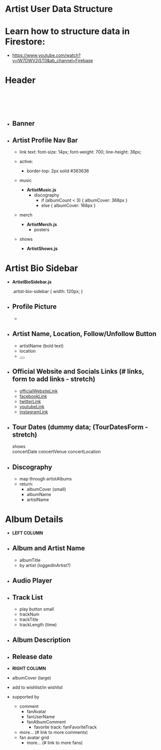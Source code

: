 # Artist User Data Structure

# Learn how to structure data in Firestore: 
- https://www.youtube.com/watch?v=lW7DWV2jST0&ab_channel=Firebase

# Header <header>

- ## Banner <img>

- ## Artist Profile Nav Bar
  
  <nav className="navbar">

  - link text: 
    font-size: 14px;
    font-weight: 700;
    line-height: 36px;
  - active: 
    - border-top: 2px solid #363636

  - music <NavLink className="music-link" />
    - **ArtistMusic.js**
      - discography
        - if (albumCount < 3) { albumCover: 368px }
        - else { albumCover: 168px }

  - merch <NavLink className="merch-link" />
    - **ArtistMerch.js**
      - posters 
  
  - shows <NavLink className="shows-link" />
    - **ArtistShows.js**

# Artist Bio Sidebar
  
  - **ArtistBioSidebar.js**
  
    <div className="artist-bio-sidebar">
    .artist-bio-sidebar {
      width: 120px;
    }

- ## Profile Picture
    - <img className="sidebar-profile-picture" src="" alt="">

- ## Artist Name, Location, Follow/Unfollow Button
    - <span className="title">artistName</span> (bold text)
    - <span className="secondary-text">location</span>
    - <button className="follow unfollow following"></button>

- ## Official Website and Socials Links (# links, form to add links - stretch)
  - <a href="">officialWebsiteLink</a>
  - <a href="">facebookLink</a>
  - <a href="">twitterLink</a>
  - <a href="">youtubeLink</a>
  - <a href="">instagramLink</a>
  
- ## Tour Dates (dummy data; (TourDatesForm - stretch)
  <div className=concertsList>
    <span className="title">shows</span>
    <div>
      <span>concertDate</span>
      <span>concertVenue</span>
      <span>concertLocation</span>
    </div>
  </div>

- ## Discography 
  - map through artistAlbums
  - return: 
    - albumCover (small)
    - albumName
    - artistName

# Album Details 

- **LEFT COLUMN**

- ## Album and Artist Name 
  
  - albumTitle
  - by artist (loggedInArtist?)
  
- ## Audio Player 

<!-- - ## Album Format, Buy Link, Price, Send As Gift -->
  
- ## Track List 
  
  - play button small
  - trackNum
  - trackTitle
  - trackLength (time)
  
- ## Album Description <p>

- ## Release date

- **RIGHT COLUMN**

- albumCover (large)
<!-- - share/embed -->
- add to wishlist/in wishlist
  
- supported by 
  - comment
    - fanAvatar
    - fanUserName
    - fanAlbumComment
      - favorite track: fanFavoriteTrack
  - <span>more...</span> (# link to more comments)
  - fan avatar grid
    - <span>more...</span> (# link to more fans)